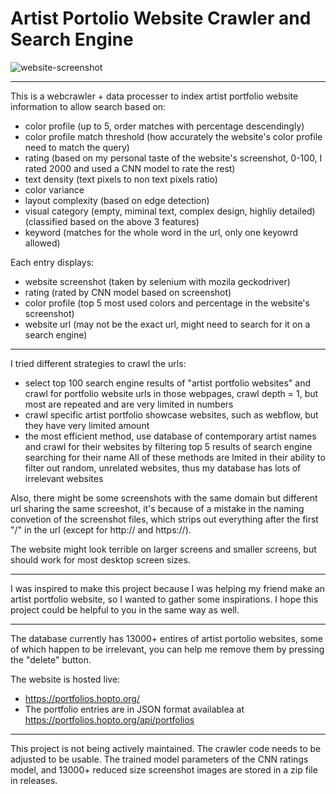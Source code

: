 # Artist Portolio Website Crawler and Search Engine

![website-screenshot](https://github.com/user-attachments/assets/5e518d59-3e81-453e-a841-a88dc052ec32)


---

This is a webcrawler + data processer to index artist portfolio website information to allow search based on:
- color profile (up to 5, order matches with percentage descendingly)
- color profile match threshold (how accurately the website's color profile need to match the query)
- rating (based on my personal taste of the website's screenshot, 0-100, I rated 2000 and used a CNN model to rate the rest)
- text density (text pixels to non text pixels ratio)
- color variance
- layout complexity (based on edge detection)
- visual category (empty, miminal text, complex design, highliy detailed) (classified based on the above 3 features)
- keyword (matches for the whole word in the url, only one keyowrd allowed)

Each entry displays:
- website screenshot (taken by selenium with mozila geckodriver)
- rating (rated by CNN model based on screenshot)
- color profile (top 5 most used colors and percentage in the website's screenshot)
- website url (may not be the exact url, might need to search for it on a search engine)

---

I tried different strategies to crawl the urls:
- select top 100 search engine results of "artist portfolio websites" and crawl for portfolio website urls in those webpages, crawl depth = 1, but most are repeated and are very limited in numbers
- crawl specific artist portfolio showcase websites, such as webflow, but they have very limited amount
- the most efficient method, use database of contemporary artist names and crawl for their websites by filtering top 5 results of search engine searching for their name
All of these methods are lmited in their ability to filter out random, unrelated websites, thus my database has lots of irrelevant websites

Also, there might be some screenshots with the same domain but different url sharing the same screeshot, it's because of a mistake in the naming convetion of the screenshot files, which strips out everything after the first "/" in the url (except for http:// and https://).

The website might look terrible on larger screens and smaller screens, but should work for most desktop screen sizes.

---

I was inspired to make this project because I was helping my friend make an artist portfolio website, so I wanted to gather some inspirations. I hope this project could be helpful to you in the same way as well.

---

The database currently has 13000+ entires of artist portolio websites, some of which happen to be irrelevant, you can help me remove them by pressing the "delete" button.

The website is hosted live:
- https://portfolios.hopto.org/
- The portfolio entries are in JSON format availablea at https://portfolios.hopto.org/api/portfolios
---

This project is not being actively maintained. The crawler code needs to be adjusted to be usable. The trained model parameters of the CNN ratings model, and 13000+ reduced size screenshot images are stored in a zip file in releases.
